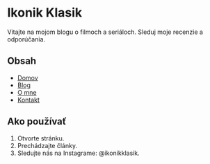 # Ikonik Klasik

Vitajte na mojom blogu o filmoch a seriáloch. Sleduj moje recenzie a odporúčania.

## Obsah

- [Domov](#)
- [Blog](#)
- [O mne](#)
- [Kontakt](#)

## Ako používať

1. Otvorte stránku.
2. Prechádzajte články.
3. Sledujte nás na Instagrame: @ikonikklasik.
